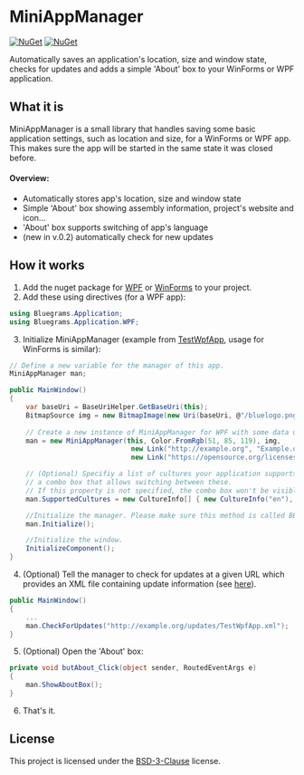 # MiniAppManager
[![NuGet](https://img.shields.io/nuget/v/MiniAppManager.WPF.svg?label=nuget+for+WPF)](https://www.nuget.org/packages/MiniAppManager.WPF/)
[![NuGet](https://img.shields.io/nuget/v/MiniAppManager.WinForms.svg?label=nuget+for+WinForms)](https://www.nuget.org/packages/MiniAppManager.WinForms/)

Automatically saves an application's location, size and window state, checks for updates and adds a simple 'About' box 
to your WinForms or WPF application.

## What it is
MiniAppManager is a small library that handles saving some basic application settings, such as location
and size, for a WinForms or WPF app. This makes sure the app will be started in the same state it was 
closed before.

#### Overview:
* Automatically stores app's location, size and window state
* Simple 'About' box showing assembly information, project's website and icon...
* 'About' box supports switching of app's language
* (new in v.0.2) automatically check for new updates

## How it works
1. Add the nuget package for [WPF](https://www.nuget.org/packages/MiniAppManager.WPF) or [WinForms](https://www.nuget.org/packages/MiniAppManager.WinForms/) to your project.
2. Add these using directives (for a WPF app):
```csharp
using Bluegrams.Application;
using Bluegrams.Application.WPF;
```
3. Initialize MiniAppManager (example from [TestWpfApp](TestWpfApp/MainWindow.xaml.cs), usage for WinForms is similar):
```csharp
// Define a new variable for the manager of this app.
MiniAppManager man;

public MainWindow()
{
    var baseUri = BaseUriHelper.GetBaseUri(this);
    BitmapSource img = new BitmapImage(new Uri(baseUri, @"/bluelogo.png"));
    
    // Create a new instance of MiniAppManager for WPF with some data used in the 'About' box.
    man = new MiniAppManager(this, Color.FromRgb(51, 85, 119), img, 
                              new Link("http://example.org", "Example.org"), 
                              new Link("https://opensource.org/licenses/MIT", "MIT License"));

    // (Optional) Specifiy a list of cultures your application supports to fill 
    // a combo box that allows switching between these.
    // If this property is not specified, the combo box won't be visible on the 'About' box.
    man.SupportedCultures = new CultureInfo[] { new CultureInfo("en"), new CultureInfo("de") };

    //Initialize the manager. Please make sure this method is called BEFORE you initialize your window.
    man.Initialize();

    //Initialize the window.
    InitializeComponent();
}
```
4. (Optional) Tell the manager to check for updates at a given URL which provides an XML file containing update
    information (see [here](TestWpfApp/AppUpdateExample.xml)).
```csharp
public MainWindow()
{
    ...
    man.CheckForUpdates("http://example.org/updates/TestWpfApp.xml");
}
```
5. (Optional) Open the 'About' box:
```csharp
private void butAbout_Click(object sender, RoutedEventArgs e)
{
    man.ShowAboutBox();
}
```
6. That's it.

## License
This project is licensed under the [BSD-3-Clause](LICENSE) license.
